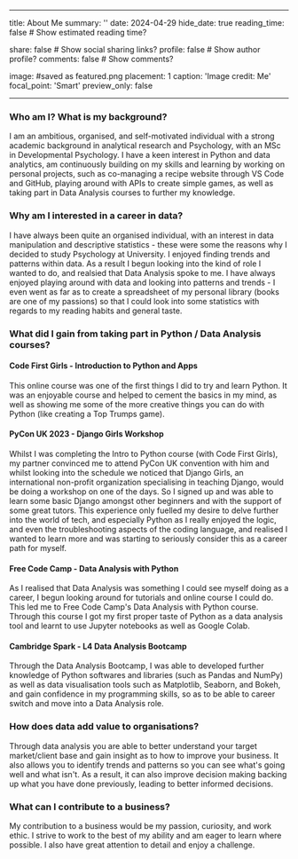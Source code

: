---
title: About Me
summary: ''
date: 2024-04-29
hide_date: true
reading_time: false # Show estimated reading time?

share: false  # Show social sharing links?
profile: false  # Show author profile?
comments: false  # Show comments?

image: #saved as featured.png
  placement: 1
  caption: 'Image credit: Me'
  focal_point: 'Smart'
  preview_only: false

------
### Who am I? What is my background?
I am an ambitious, organised, and self-motivated individual with a strong academic background in analytical research and Psychology, with an MSc in Developmental Psychology. I have a keen interest in Python and data analytics, am continuously building on my skills and learning by working on personal projects, such as co-managing a recipe website through VS Code and GitHub, playing around with APIs to create simple games, as well as taking part in Data Analysis courses to further my knowledge.

### Why am I interested in a career in data? 
I have always been quite an organised individual, with an interest in data manipulation and descriptive statistics - these were some the reasons why I decided to study Psychology at University. I enjoyed finding trends and patterns within data. 
As a result I begun looking into the kind of role I wanted to do, and realsied that Data Analysis spoke to me. I have always enjoyed playing around with data and looking into patterns and trends - I even went as far as to create a spreadsheet of my personal library (books are one of my passions) so that I could look into some statistics with regards to my reading habits and general taste.

<!-- ### What industry interests me and why? -->

### What did I gain from taking part in Python / Data Analysis courses?
#### Code First Girls - Introduction to Python and Apps
This online course was one of the first things I did to try and learn Python. It was an enjoyable course and helped to cement the basics in my mind, as well as showing me some of the more creative things you can do with Python (like creating a Top Trumps game). 

#### PyCon UK 2023 - Django Girls Workshop
Whilst I was completing the Intro to Python course (with Code First Girls), my partner convinced me to attend PyCon UK convention with him and whilst looking into the schedule we noticed that Django Girls, an international non-profit organization specialising in teaching Django, would be doing a workshop on one of the days. So I signed up and was able to learn some basic Django amongst other beginners and with the support of some great tutors. This experience only fuelled my desire to delve further into the world of tech, and especially Python as I really enjoyed the logic, and even the troubleshooting aspects of the coding language, and realised I wanted to learn more and was starting to seriously consider this as a career path for myself.

#### Free Code Camp - Data Analysis with Python
As I realised that Data Analysis was something I could see myself doing as a career, I begun looking around for tutorials and online course I could do. This led me to Free Code Camp's Data Analysis with Python course. 
Through this course I got my first proper taste of Python as a data analysis tool and learnt to use Jupyter notebooks as well as Google Colab. 

#### Cambridge Spark - L4 Data Analysis Bootcamp
Through the Data Analysis Bootcamp, I was able to developed further knowledge of Python softwares and libraries (such as Pandas and NumPy) as well as data visualisation tools such as Matplotlib, Seaborn, and Bokeh, and gain confidence in my programming skills, so as to be able to career switch and move into a Data Analysis role.

### How does data add value to organisations?
Through data analysis you are able to better understand your target market/client base and gain insight as to how to improve your business. It also allows you to identify trends and patterns so you can see what's going well and what isn't. As a result, it can also improve decision making backing up what you have done previously, leading to better informed decisions. 

### What can I contribute to a business? 
My contribution to a business would be my passion, curiosity, and work ethic. I strive to work to the best of my ability and am eager to learn where possible. I also have great attention to detail and enjoy a challenge.